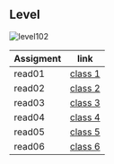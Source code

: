 

## Level  

![level102](https://upload.wikimedia.org/wikipedia/commons/thumb/4/43/DW102-PL.svg/1200px-DW102-PL.svg.png)


| Assigment        | link                   |
| -----------------| -----------------------|
| read01           | [class 1](/read01.md)  |
| read02           | [class 2](/read02.md)  | 
| read03           | [class 3](/read03.md)  |
| read04           | [class 4](/read04.md)  |
| read05           | [class 5](/read05.md)  |
| read06           | [class 6](/read06.md)  |


